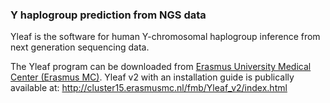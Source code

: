 ### Y haplogroup prediction from NGS data

Yleaf is the software for human Y-chromosomal haplogroup inference from next generation sequencing data.

The Yleaf program can be downloaded from [Erasmus University Medical Center (Erasmus MC)](https://www6.erasmusmc.nl/genetic_identification/resources/). 
Yleaf v2 with an installation guide is publically available at: http://cluster15.erasmusmc.nl/fmb/Yleaf_v2/index.html
